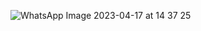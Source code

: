 ![WhatsApp Image 2023-04-17 at 14 37 25](https://user-images.githubusercontent.com/83288606/232438723-b30853f9-ea8b-406a-be82-e74c96292df0.jpeg)
